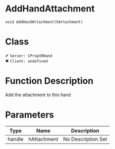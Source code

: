 # AddHandAttachment
```
void AddHandAttachment(hAttachment)
```
# Class
✔ `Server: CPropVRHand`  
✖ `Client: undefined`  

# Function Description
Add the attachment to this hand
# Parameters
Type|Name|Description
--|--|--
handle|hAttachment|No Description Set
